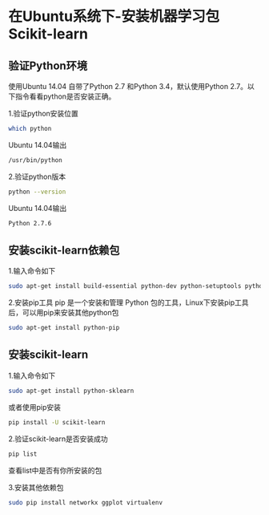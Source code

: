 # 在Ubuntu系统下-安装机器学习包Scikit-learn
## 验证Python环境
使用Ubuntu 14.04 自带了Python 2.7 和Python 3.4，默认使用Python 2.7。以下指令看看python是否安装正确。

1.验证python安装位置
```bash
which python
```
Ubuntu 14.04输出
```bash
/usr/bin/python
```

2.验证python版本
```bash
python --version
```

Ubuntu 14.04输出
```bash
Python 2.7.6
```
## 安装scikit-learn依赖包

1.输入命令如下
```bash
sudo apt-get install build-essential python-dev python-setuptools python-numpy python-scipy python-matplotlib ipython ipython-notebook python-pandas python-sympy python-nose
```
2.安装pip工具
pip 是一个安装和管理 Python 包的工具，Linux下安装pip工具后，可以用pip来安装其他python包
```bash
sudo apt-get install python-pip
```

## 安装scikit-learn

1.输入命令如下
```bash
sudo apt-get install python-sklearn
```
或者使用pip安装
```bash
pip install -U scikit-learn
```
2.验证scikit-learn是否安装成功
```bash
pip list
```
查看list中是否有你所安装的包

3.安装其他依赖包
```bash
sudo pip install networkx ggplot virtualenv
```
